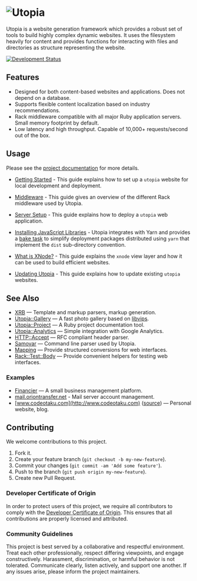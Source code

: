 # ![Utopia](materials/utopia.svg)

Utopia is a website generation framework which provides a robust set of tools to build highly complex dynamic websites. It uses the filesystem heavily for content and provides functions for interacting with files and directories as structure representing the website.

[![Development Status](https://github.com/ioquatix/utopia/workflows/Test/badge.svg)](https://github.com/ioquatix/utopia/actions?workflow=Test)

## Features

  - Designed for both content-based websites and applications. Does not depend on a database.
  - Supports flexible content localization based on industry recommendations.
  - Rack middleware compatible with all major Ruby application servers. Small memory footprint by default.
  - Low latency and high throughput. Capable of 10,000+ requests/second out of the box.

## Usage

Please see the [project documentation](https://github.com/ioquatix/utopia) for more details.

  - [Getting Started](https://github.com/ioquatix/utopiaguides/getting-started/index) - This guide explains how to set up a `utopia` website for local development and deployment.

  - [Middleware](https://github.com/ioquatix/utopiaguides/middleware/index) - This guide gives an overview of the different Rack middleware used by Utopia.

  - [Server Setup](https://github.com/ioquatix/utopiaguides/server-setup/index) - This guide explains how to deploy a `utopia` web application.

  - [Installing JavaScript Libraries](https://github.com/ioquatix/utopiaguides/integrating-with-javascript/index) - Utopia integrates with Yarn and provides a [bake task](https://github.com/ioquatix/bake) to simplify deployment packages distributed using `yarn` that implement the `dist` sub-directory convention.

  - [What is XNode?](https://github.com/ioquatix/utopiaguides/what-is-xnode/index) - This guide explains the `xnode` view layer and how it can be used to build efficient websites.

  - [Updating Utopia](https://github.com/ioquatix/utopiaguides/updating-utopia/index) - This guide explains how to update existing `utopia` websites.

## See Also

  - [XRB](https://github.com/socketry/xrb) — Template and markup parsers, markup generation.
  - [Utopia::Gallery](https://github.com/ioquatix/utopia-gallery) — A fast photo gallery based on [libvips](https://github.com/jcupitt/libvips).
  - [Utopia::Project](https://github.com/socketry/utopia-project) — A Ruby project documentation tool.
  - [Utopia::Analytics](https://github.com/ioquatix/utopia-analytics) — Simple integration with Google Analytics.
  - [HTTP::Accept](https://github.com/ioquatix/http-accept) — RFC compliant header parser.
  - [Samovar](https://github.com/ioquatix/samovar) — Command line parser used by Utopia.
  - [Mapping](https://github.com/ioquatix/mapping) — Provide structured conversions for web interfaces.
  - [Rack::Test::Body](https://github.com/ioquatix/rack-test-body) — Provide convenient helpers for testing web interfaces.

### Examples

  - [Financier](https://github.com/ioquatix/financier) — A small business management platform.
  - [mail.oriontransfer.net](https://github.com/oriontransfer/mail.oriontransfer.net) - Mail server account management.
  - [www.codeotaku.com](http://www.codeotaku.com) ([source](https://github.com/ioquatix/www.codeotaku.com)) — Personal website, blog.

## Contributing

We welcome contributions to this project.

1.  Fork it.
2.  Create your feature branch (`git checkout -b my-new-feature`).
3.  Commit your changes (`git commit -am 'Add some feature'`).
4.  Push to the branch (`git push origin my-new-feature`).
5.  Create new Pull Request.

### Developer Certificate of Origin

In order to protect users of this project, we require all contributors to comply with the [Developer Certificate of Origin](https://developercertificate.org/). This ensures that all contributions are properly licensed and attributed.

### Community Guidelines

This project is best served by a collaborative and respectful environment. Treat each other professionally, respect differing viewpoints, and engage constructively. Harassment, discrimination, or harmful behavior is not tolerated. Communicate clearly, listen actively, and support one another. If any issues arise, please inform the project maintainers.
